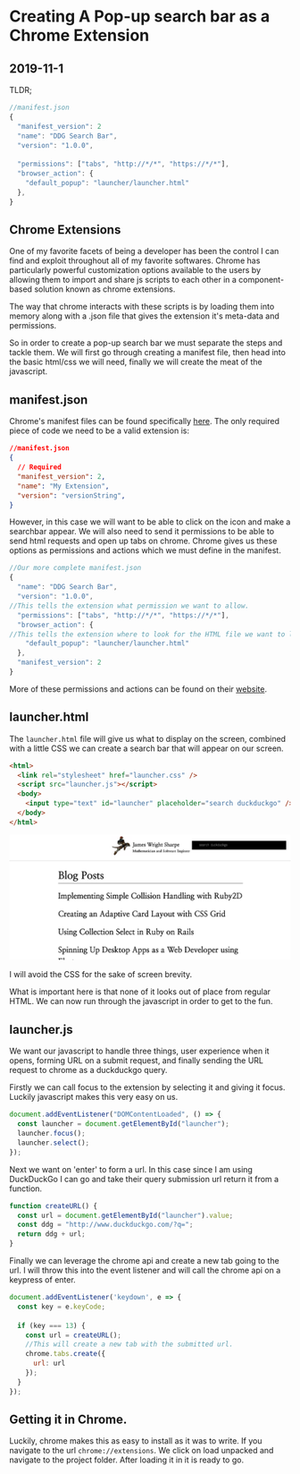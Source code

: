 # Creating A Pop-up search bar as a Chrome Extension
## 2019-11-1
TLDR;
```js
//manifest.json
{
  "manifest_version": 2
  "name": "DDG Search Bar",
  "version": "1.0.0",
  
  "permissions": ["tabs", "http://*/*", "https://*/*"],
  "browser_action": {
    "default_popup": "launcher/launcher.html"
  },
}
```

## Chrome Extensions
One of my favorite facets of being a developer has been the control I can find and exploit throughout all of my favorite softwares. Chrome has particularly powerful customization options available to the users by allowing them to import and share js scripts to each other in a component-based solution known as chrome extensions. 

The way that chrome interacts with these scripts is by loading them into memory along with a .json file that gives the extension it's meta-data and permissions.

So in order to create a pop-up search bar we must separate the steps and tackle them. We will first go through creating a manifest file, then head into the basic html/css we will need, finally we will create the meat of the javascript.

## manifest.json
Chrome's manifest files can be found specifically [here](https://developer.chrome.com/extensions/manifest). The only required piece of code we need to be a valid extension is:
```json
//manifest.json
{
  // Required
  "manifest_version": 2,
  "name": "My Extension",
  "version": "versionString",
}
```
However, in this case we will want to be able to click on the icon and make a searchbar appear. We will also need to send it permissions to be able to send html requests and open up tabs on chrome. Chrome gives us these options as permissions and actions which we must define in the manifest.
```js
//Our more complete manifest.json
{
  "name": "DDG Search Bar",
  "version": "1.0.0",
//This tells the extension what permission we want to allow.
  "permissions": ["tabs", "http://*/*", "https://*/*"],
  "browser_action": {
//This tells the extension where to look for the HTML file we want to launch. 
    "default_popup": "launcher/launcher.html"
  },
  "manifest_version": 2
}
```
More of these permissions and actions can be found on their [website](https://developer.chrome.com/extensions/devguide).

## launcher.html

The `launcher.html` file will give us what to display on the screen, combined with a little CSS we can create a search bar that will appear on our screen. 

```html
<html>
  <link rel="stylesheet" href="launcher.css" />
  <script src="launcher.js"></script>
  <body>
    <input type="text" id="launcher" placeholder="search duckduckgo" />
  </body>
</html>
```

![The searchbar!](../../images/05/beforesc.png)

I will avoid the CSS for the sake of screen brevity.

What is important here is that none of it looks out of place from regular HTML. We can now run through the javascript in order to get to the fun.

## launcher.js

We want our javascript to handle three things, user experience when it opens, forming URL on a submit request, and finally sending the URL request to chrome as a duckduckgo query.

Firstly we can call focus to the extension by selecting it and giving it focus. Luckily javascript makes this very easy on us.
```js
document.addEventListener("DOMContentLoaded", () => {
  const launcher = document.getElementById("launcher");
  launcher.focus();
  launcher.select();
});
```

Next we want on 'enter' to form a url. In this case since I am using DuckDuckGo I can go and take their query submission url return it from a function.
```js
function createURL() {
  const url = document.getElementById("launcher").value;
  const ddg = "http://www.duckduckgo.com/?q=";
  return ddg + url;
}
```

Finally we can leverage the chrome api and create a new tab going to the url. I will throw this into the event listener and will call the chrome api on a keypress of enter.
```js
document.addEventListener('keydown', e => {
  const key = e.keyCode;

  if (key === 13) {
    const url = createURL();
    //This will create a new tab with the submitted url.
    chrome.tabs.create({
      url: url
    });
  }
});
```

## Getting it in Chrome.

Luckily, chrome makes this as easy to install as it was to write.
If you navigate to the url `chrome://extensions`. We click on load unpacked and navigate to the project folder. After loading it in it is ready to go.
